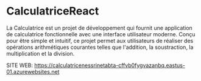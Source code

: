 # CalculatriceReact
La Calculatrice est un projet de développement qui fournit une application de calculatrice fonctionnelle avec une interface utilisateur moderne. Conçu pour être simple et intuitif, ce projet permet aux utilisateurs de réaliser des opérations arithmétiques courantes telles que l'addition, la soustraction, la multiplication et la division.

SITE WEB: https://calculatricenessrinetabta-cffvb0fygvazanbq.eastus-01.azurewebsites.net
